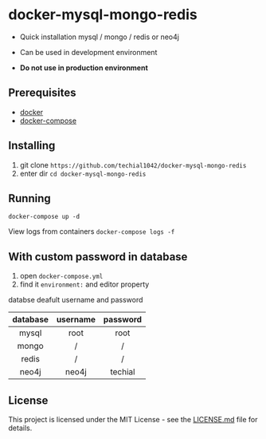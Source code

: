 # docker-mysql-mongo-redis



* Quick installation mysql / mongo / redis or neo4j

* Can be used in development environment

* **Do not use in production environment**

## Prerequisites

* [docker](https://docs.docker.com/install/)
* [docker-compose](https://docs.docker.com/compose/install/)



## Installing

1. git clone `https://github.com/techial1042/docker-mysql-mongo-redis`
2. enter dir `cd docker-mysql-mongo-redis`



## Running

```shell
docker-compose up -d
```

View logs from containers `docker-compose logs -f`



## With custom password in database

1. open `docker-compose.yml`
2. find it `environment:` and editor property


databse deafult username and password

| database | username | password |
| :------: | :------: | :------: |
|  mysql   |   root   |   root   |
|  mongo   |    /     |    /     |
|  redis   |    /     |    /     |
|  neo4j   |  neo4j   | techial  |


## License

This project is licensed under the MIT License - see the [LICENSE.md](https://github.com/techial1042/docker-mysql-mongo-redis/blob/master/LICENSE) file for details.



